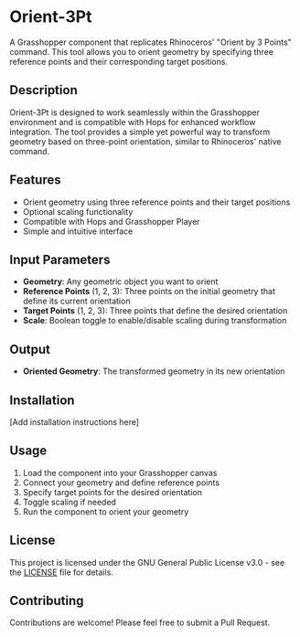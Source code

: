 # Orient-3Pt

A Grasshopper component that replicates Rhinoceros' "Orient by 3 Points" command. This tool allows you to orient geometry by specifying three reference points and their corresponding target positions.

## Description

Orient-3Pt is designed to work seamlessly within the Grasshopper environment and is compatible with Hops for enhanced workflow integration. The tool provides a simple yet powerful way to transform geometry based on three-point orientation, similar to Rhinoceros' native command.

## Features

- Orient geometry using three reference points and their target positions
- Optional scaling functionality
- Compatible with Hops and Grasshopper Player
- Simple and intuitive interface

## Input Parameters

- **Geometry**: Any geometric object you want to orient
- **Reference Points** (1, 2, 3): Three points on the initial geometry that define its current orientation
- **Target Points** (1, 2, 3): Three points that define the desired orientation
- **Scale**: Boolean toggle to enable/disable scaling during transformation

## Output

- **Oriented Geometry**: The transformed geometry in its new orientation

## Installation

[Add installation instructions here]

## Usage

1. Load the component into your Grasshopper canvas
2. Connect your geometry and define reference points
3. Specify target points for the desired orientation
4. Toggle scaling if needed
5. Run the component to orient your geometry

## License

This project is licensed under the GNU General Public License v3.0 - see the [LICENSE](LICENSE) file for details.

## Contributing

Contributions are welcome! Please feel free to submit a Pull Request.



